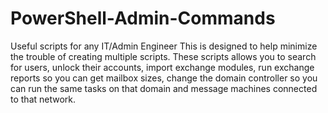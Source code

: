 # PowerShell-Admin-Commands
Useful scripts for any IT/Admin Engineer
This is designed to help minimize the trouble of creating multiple scripts. These scripts allows you to search for users, unlock their accounts, import exchange modules, run exchange reports so you can get mailbox sizes, change the domain controller so you can run the same tasks on that domain and message machines connected to that network. 
